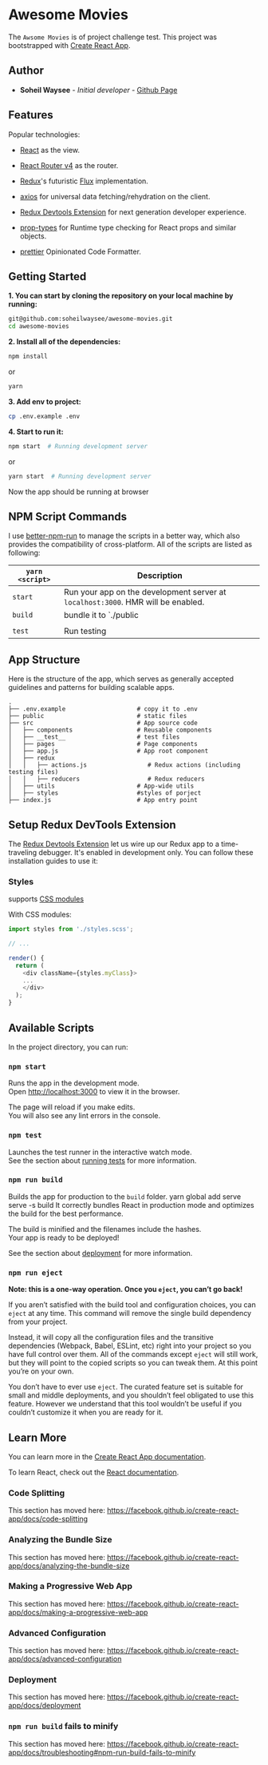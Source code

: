 
# Awesome Movies
The `Awsome Movies` is of project challenge test.
This project was bootstrapped with [Create React App](https://github.com/facebook/create-react-app).
## Author

* **Soheil Waysee** - *Initial developer* - [Github Page](https://github.com/soheilwaysee)


## Features

Popular technologies:
- [React](https://facebook.github.io/react/) as the view.
- [React Router v4](https://reacttraining.com/react-router/) as the router.
- [Redux](https://github.com/reactjs/redux)'s futuristic [Flux](https://facebook.github.io/react/blog/2014/05/06/flux.html) implementation.
- [axios](https://github.com/mzabriskie/axios) for universal data fetching/rehydration on the client.
- [Redux Devtools Extension](https://github.com/zalmoxisus/redux-devtools-extension) for next generation developer experience.

- [prop-types](https://github.com/facebook/prop-types) for Runtime type checking for React props and similar objects.

- [prettier](https://yarnpkg.com/lang/en/) Opinionated Code Formatter.

## Getting Started

**1. You can start by cloning the repository on your local machine by running:**

```bash
git@github.com:soheilwaysee/awesome-movies.git
cd awesome-movies
```

**2. Install all of the dependencies:**

```bash
npm install
```
or
```bash
yarn
```
**3. Add env to project:**
```bash
cp .env.example .env
```

**4. Start to run it:**

```bash
npm start  # Running development server
```
or

```bash
yarn start  # Running development server
```
Now the app should be running at browser
## NPM Script Commands

I use [better-npm-run](https://github.com/benoror/better-npm-run) to manage the scripts in a better way, which also provides the compatibility of cross-platform. All of the scripts are listed as following:

| `yarn <script>`        | Description                                                                      |
| ---------------------- | -------------------------------------------------------------------------------- |
| `start`                  | Run your app on the development server at `localhost:3000`. HMR will be enabled. |
| `build`                | bundle it to `./public            |
                        |
| `test`                 | Run testing  
## App Structure

Here is the structure of the app, which serves as generally accepted guidelines and patterns for building scalable apps.

```
.
├── .env.example                    # copy it to .env
├── public                          # static files
├── src                             # App source code
│   ├── components                  # Reusable components 
│   ├── __test__                    # test files
│   ├── pages                       # Page components 
│   ├── app.js                      # App root component 
│   ├── redux
│   │   ├── actions.js                 # Redux actions (including testing files)
│   │   ├── reducers                   # Redux reducers 
│   ├── utils                       # App-wide utils 
│   ├── styles                      #styles of porject
├── index.js                        # App entry point
```

## Setup Redux DevTools Extension

The [Redux Devtools Extension](https://github.com/zalmoxisus/redux-devtools-extension) let us wire up our Redux app to a time-traveling debugger. It's enabled in development only. You can follow these installation guides to use it:

### Styles
 supports [CSS modules](https://github.com/css-Modules/css-Modules)

With CSS modules:

```js
import styles from './styles.scss';

// ...

render() {
  return (
    <div className={styles.myClass}>
    ...
    </div>
  );
}
```
## Available Scripts

In the project directory, you can run:

### `npm start`

Runs the app in the development mode.<br>
Open [http://localhost:3000](http://localhost:3000) to view it in the browser.

The page will reload if you make edits.<br>
You will also see any lint errors in the console.

### `npm test`

Launches the test runner in the interactive watch mode.<br>
See the section about [running tests](https://facebook.github.io/create-react-app/docs/running-tests) for more information.

### `npm run build`

Builds the app for production to the `build` folder.
  yarn global add serve
  serve -s build
It correctly bundles React in production mode and optimizes the build for the best performance.

The build is minified and the filenames include the hashes.<br>
Your app is ready to be deployed!

See the section about [deployment](https://facebook.github.io/create-react-app/docs/deployment) for more information.

### `npm run eject`

**Note: this is a one-way operation. Once you `eject`, you can’t go back!**

If you aren’t satisfied with the build tool and configuration choices, you can `eject` at any time. This command will remove the single build dependency from your project.

Instead, it will copy all the configuration files and the transitive dependencies (Webpack, Babel, ESLint, etc) right into your project so you have full control over them. All of the commands except `eject` will still work, but they will point to the copied scripts so you can tweak them. At this point you’re on your own.

You don’t have to ever use `eject`. The curated feature set is suitable for small and middle deployments, and you shouldn’t feel obligated to use this feature. However we understand that this tool wouldn’t be useful if you couldn’t customize it when you are ready for it.

## Learn More

You can learn more in the [Create React App documentation](https://facebook.github.io/create-react-app/docs/getting-started).

To learn React, check out the [React documentation](https://reactjs.org/).

### Code Splitting

This section has moved here: https://facebook.github.io/create-react-app/docs/code-splitting

### Analyzing the Bundle Size

This section has moved here: https://facebook.github.io/create-react-app/docs/analyzing-the-bundle-size

### Making a Progressive Web App

This section has moved here: https://facebook.github.io/create-react-app/docs/making-a-progressive-web-app

### Advanced Configuration

This section has moved here: https://facebook.github.io/create-react-app/docs/advanced-configuration

### Deployment

This section has moved here: https://facebook.github.io/create-react-app/docs/deployment

### `npm run build` fails to minify

This section has moved here: https://facebook.github.io/create-react-app/docs/troubleshooting#npm-run-build-fails-to-minify
